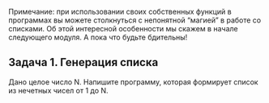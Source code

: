 Примечание: при использовании своих собственных функций в программах вы можете столкнуться с непонятной “магией” в работе со списками. Об этой интересной особенности мы скажем в начале следующего модуля. А пока что будьте бдительны!

## Задача 1. Генерация списка
Дано целое число N. Напишите программу, которая формирует список из нечетных чисел от 1 до N.
